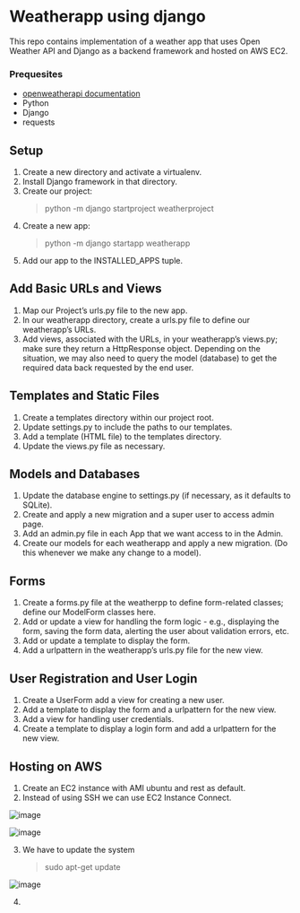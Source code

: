 # Weatherapp using django
This repo contains implementation of a weather app that uses Open Weather API and Django as a backend framework and hosted on AWS EC2.

### Prequesites
* [openweatherapi documentation](https://openweathermap.org/current)
* Python
* Django
* requests

## Setup
1. Create a new directory and activate a virtualenv.
2. Install Django framework in that directory.
3. Create our project:
   > python -m django startproject weatherproject
4. Create a new app:
   > python -m django startapp weatherapp
5. Add our app to the INSTALLED_APPS tuple.

## Add Basic URLs and Views
1. Map our Project’s urls.py file to the new app.
2. In our weatherapp directory, create a urls.py file to define our weatherapp’s URLs.
3. Add views, associated with the URLs, in your weatherapp’s views.py; make sure they return a HttpResponse object. Depending on the situation, we may also need to query the model (database) to get the required data back requested by the end user.
## Templates and Static Files
1. Create a templates directory within our project root.
2. Update settings.py to include the paths to our templates.
3. Add a template (HTML file) to the templates directory.
4. Update the views.py file as necessary.
## Models and Databases
1. Update the database engine to settings.py (if necessary, as it defaults to SQLite).
2. Create and apply a new migration and a super user to access admin page.
3. Add an admin.py file in each App that we want access to in the Admin.
4. Create our models for each weatherapp and apply a new migration. (Do this whenever we make any change to a model).
## Forms
1. Create a forms.py file at the weatherpp to define form-related classes; define our ModelForm classes here.
2. Add or update a view for handling the form logic - e.g., displaying the form, saving the form data, alerting the user about validation errors, etc.
3. Add or update a template to display the form.
4. Add a urlpattern in the weatherapp’s urls.py file for the new view.
## User Registration and User Login
1. Create a UserForm add a view for creating a new user.
2. Add a template to display the form and a urlpattern for the new view.
3. Add a view for handling user credentials.
4. Create a template to display a login form and add a urlpattern for the new view.
## Hosting on AWS
1. Create an EC2 instance with AMI ubuntu and rest as default.
2. Instead of using SSH we can use EC2 Instance Connect.

![image](https://user-images.githubusercontent.com/120722376/230352201-98118a8c-75a5-4cde-a2fe-6af75727065d.png)

![image](https://user-images.githubusercontent.com/120722376/230352338-d9852161-f683-4f5c-b7d1-e85fd735c977.png)

3. We have to update the system

   > sudo apt-get update
  
![image](https://user-images.githubusercontent.com/120722376/230352979-bf6d5b35-bbf8-4d68-8375-19dae725233f.png)

4. 
